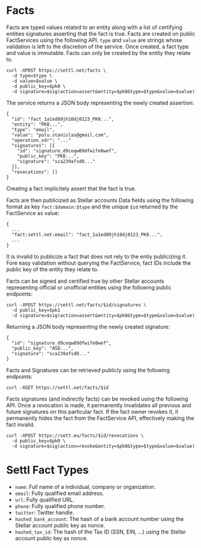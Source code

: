 # Facts

Facts are typed values related to an entity along with a list of certifying
entities signatures asserting that the fact is true. Facts are created on
public FactServices using the following API. `type` and `value` are strings
whose validation is left to the discretion of the service. Once created, a fact
type and value is immutable. Facts can only be created by the entity they
relate to.

```
curl -XPOST https://settl.net/facts \
  -d type=$type \
  -d value=$value \
  -d public_key=$pk0 \
  -d signature=$sig(action=assert&entity=$pk0&type=$type&value=$value)
```

The service returns a JSON body representing the newly created assertion:

```
{
  "id": "fact_1a1ed89jh10dj0123_PK0...",
  "entity": "PK0...",
  "type": "email",
  "value": "polu.stanislas@gmail.com",
  "operation_xdr": "..."
  "signatures": [{
    "id": "signature_d9ceqw09dfwife0wef",
    "public_key": "PK0...",
    "signature": "sca239afsd0..."
  }],
  "revocations": []
}
```
Creating a fact implicitely assert that the fact is true.

Facts are then publicized as Stellar accounts Data fields using the following
format as key `fact:$domain:$type` and the unique `$id` returned by the
FactService as value:

```
{
  ...
  "fact:settl.net:email": "fact_1a1ed89jh10dj0123_PK0...",
  ...
}

```
It is invalid to publicize a fact that does not rely to the entiy publicizing
it.  Fore easy validation without querying the FactService, fact IDs include
the public key of the entity they relate to.

Facts can be signed and certified true by other Stellar accounts representing
official or unofficial entities using the following public endpoints:

```
curl -XPOST https://settl.net/facts/$id/signatures \
  -d public_key=$pk1
  -d signature=$sig(action=assert&entity=$pk0&type=$type&value=$value)
```

Returning a JSON body representing the newly created signature:
```
{
  "id": "signature_d9ceqw09dfwife0wef",
  "public_key": "ASD...",
  "signature": "sca239afsd0..."
}
```

Facts and Signatures can be retrieved publicly using the following endpoints:

```
curl -XGET https://settl.net/facts/$id
```

Facts signatures (and indirectly facts) can be revoked using the following API.
Once a revocation is made, it permanently invalidates all previous and future
signatures on this particular fact. If the fact owner revokes it, it
permanently hides the fact from the FactService API, effectively making the
fact invalid.

```
curl -XPOST https://sett.eu/facts/$id/revocations \
  -d public_key=$pk0 \
  -d signature=$sig(action=revoke&entity=$pk0&type=$type&value=$value)
```

# Settl Fact Types

- `name`: Full name of a individual, company or organization.
- `email`: Fully qualified email address.
- `url`: Fully qualified URL.
- `phone`: Fully qualified phone number.
- `twitter`: Twitter handle.
- `hashed_bank_account`: The hash of a bank account number using the Stellar
   account public key as nonce.
- `hashed_tax_id`: The hash of the Tax ID (SSN, EIN, ...) using the Stellar
   account public key as nonce.

